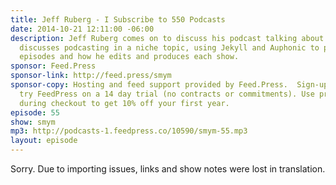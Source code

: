 ```yaml
---
title: Jeff Ruberg - I Subscribe to 550 Podcasts
date: 2014-10-21 12:11:00 -06:00
description: Jeff Ruberg comes on to discuss his podcast talking about Digimon. He
  discusses podcasting in a niche topic, using Jekyll and Auphonic to publish his
  episodes and how he edits and produces each show.
sponsor: Feed.Press
sponsor-link: http://feed.press/smym
sponsor-copy: Hosting and feed support provided by Feed.Press.  Sign-up today and
  try FeedPress on a 14 day trial (no contracts or commitments). Use promo code "smym"
  during checkout to get 10% off your first year.
episode: 55
show: smym
mp3: http://podcasts-1.feedpress.co/10590/smym-55.mp3
layout: episode
---
```


Sorry. Due to importing issues, links and show notes were lost in translation.
